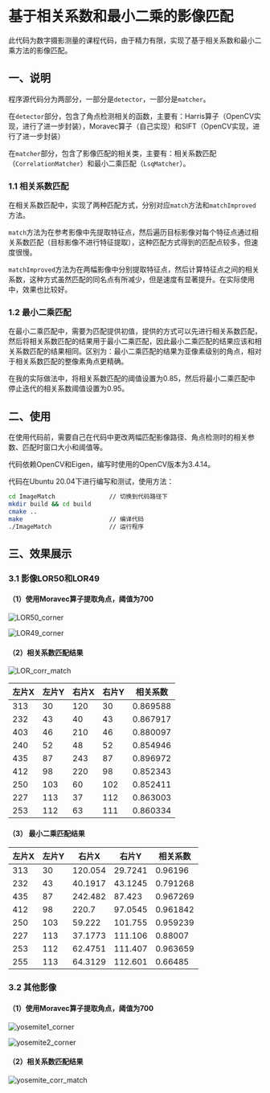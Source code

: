 # 基于相关系数和最小二乘的影像匹配

此代码为数字摄影测量的课程代码，由于精力有限，实现了基于相关系数和最小二乘方法的影像匹配。

## 一、说明

程序源代码分为两部分，一部分是`detector`，一部分是`matcher`。

在`detector`部分，包含了角点检测相关的函数，主要有：Harris算子（OpenCV实现，进行了进一步封装），Moravec算子（自己实现）和SIFT（OpenCV实现，进行了进一步封装）

在`matcher`部分，包含了影像匹配的相关类，主要有：相关系数匹配（`CorrelationMatcher`）和最小二乘匹配（`LsqMatcher`）。

### 1.1 相关系数匹配

在相关系数匹配中，实现了两种匹配方式，分别对应`match`方法和`matchImproved`方法。

`match`方法为在参考影像中先提取特征点，然后遍历目标影像对每个特征点通过相关系数匹配（目标影像不进行特征提取），这种匹配方式得到的匹配点较多，但速度很慢。

`matchImproved`方法为在两幅影像中分别提取特征点，然后计算特征点之间的相关系数，这种方式虽然匹配的同名点有所减少，但是速度有显著提升。在实际使用中，效果也比较好。

### 1.2 最小二乘匹配

在最小二乘匹配中，需要为匹配提供初值，提供的方式可以先进行相关系数匹配，然后将相关系数匹配的结果用于最小二乘匹配，因此最小二乘匹配的结果应该和相关系数匹配的结果相同。区别为：最小二乘匹配的结果为亚像素级别的角点，相对于相关系数匹配的整像素角点更精确。

在我的实际做法中，将相关系数匹配的阈值设置为0.85，然后将最小二乘匹配中停止迭代的相关系数阈值设置为0.95。

## 二、使用

在使用代码前，需要自己在代码中更改两幅匹配影像路径、角点检测时的相关参数、匹配时窗口大小和阈值等。

代码依赖OpenCV和Eigen，编写时使用的OpenCV版本为3.4.14。

代码在Ubuntu 20.04下进行编写和测试，使用方法：

```bash
cd ImageMatch               // 切换到代码路径下
mkdir build && cd build
cmake ..    
make                        // 编译代码
./ImageMatch                // 运行程序
```

## 三、效果展示

### 3.1 影像LOR50和LOR49

#### （1）使用Moravec算子提取角点，阈值为700

![LOR50_corner](result/LOR50_corner.jpg)

![LOR49_corner](result/LOR49_corner.jpg)

#### （2）相关系数匹配结果

![LOR_corr_match](result/LOR_corr_match.jpg)

| 左片X | 左片Y | 右片X | 右片Y | 相关系数 |
| ----- | ----- | ----- | ----- | -------- |
| 313   | 30    | 120   | 30    | 0.869588 |
| 232   | 43    | 40    | 43    | 0.867917 |
| 403   | 46    | 210   | 46    | 0.880097 |
| 240   | 52    | 48    | 52    | 0.854946 |
| 435   | 87    | 243   | 87    | 0.896972 |
| 412   | 98    | 220   | 98    | 0.852343 |
| 250   | 103   | 60    | 102   | 0.852411 |
| 227   | 113   | 37    | 112   | 0.863003 |
| 253   | 112   | 63    | 111   | 0.860334 |



#### （3） 最小二乘匹配结果

| 左片X | 左片Y | 右片X   | 右片Y   | 相关系数 |
| ----- | ----- | ------- | ------- | -------- |
| 313   | 30    | 120.054 | 29.7241 | 0.96196  |
| 232   | 43    | 40.1917 | 43.1245 | 0.791268 |
| 435   | 87    | 242.482 | 87.423  | 0.967269 |
| 412   | 98    | 220.7   | 97.0545 | 0.961842 |
| 250   | 103   | 59.222  | 101.755 | 0.959239 |
| 227   | 113   | 37.1773 | 111.106 | 0.88007  |
| 253   | 112   | 62.4751 | 111.407 | 0.963659 |
| 255   | 113   | 64.3129 | 112.601 | 0.66485  |



### 3.2 其他影像

#### （1）使用Moravec算子提取角点，阈值为700

![yosemite1_corner](result/yosemite1_corner.jpg)

![yosemite2_corner](result/yosemite2_corner.jpg)

#### （2）相关系数匹配结果

![yosemite_corr_match](result/yosemite_corr_match.jpg)
